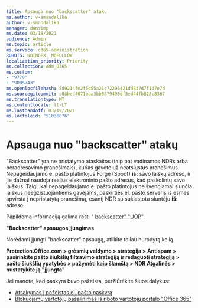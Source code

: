 ```yaml
---
title: Apsauga nuo "backscatter" atakų
ms.author: v-smandalika
author: v-smandalika
manager: dansimp
ms.date: 03/18/2021
audience: Admin
ms.topic: article
ms.service: o365-administration
ROBOTS: NOINDEX, NOFOLLOW
localization_priority: Priority
ms.collection: Adm_O365
ms.custom:
- "9779"
- "9005743"
ms.openlocfilehash: 8d9214fe2f5d55a21c72296421dd837d7f1d7e7d
ms.sourcegitcommit: c08bed4071baa3bb5879496df3ed44fb828c8367
ms.translationtype: MT
ms.contentlocale: lt-LT
ms.lasthandoff: 03/19/2021
ms.locfileid: "51036076"
---
```

# <a name="protection-from-backscatter-attack"></a>Apsauga nuo "backscatter" atakų

"Backscatter" yra ne pristatymo ataskaitos (taip pat vadinamos NDRs arba peradresavimo pranešimais), kurias gavote už neatsiųstus pranešimus. Nepageidaujamo e. pašto platintojus Forge (Spoof) **iš:** savo laiškų adreso, ir jie dažnai naudoja realius elektroninio pašto adresus, kad paskolintų savo laiškus. Taigi, kai nepageidaujamo e. pašto platintojus neišvengiamai siunčia laiškus neegzistuojantiems gavėjams, paskirties el. pašto serveris iš esmės apvirsta į nepristatytą pranešimą, esantį NDR su suklastotu siuntėju **iš:** adreso.

Papildomą informaciją galima rasti " [backscatter" "UOP](https://docs.microsoft.com/microsoft-365/security/office-365-security/backscatter-messages-and-eop)".

**"Backscatter" apsaugos įjungimas**

Norėdami įjungti "backscatter" apsaugą, atlikite toliau nurodytą kelią.

**Protection.Office.com > grėsmių valdymo > strategija > Antispam > pasirinkite pašto šiukšlių filtravimo strategiją ir redaguoti strategiją > pašto šiukšlių ypatybės > pažymėti kaip šlamštą > NDR Atgalinės > nustatykite ją "įjungta"**

Jei manote, kad paskyra buvo pažeista, peržiūrėkite šiuos dalykus:

- [Atsakymas į pažeistas el. pašto paskyrą](https://docs.microsoft.com/microsoft-365/security/office-365-security/responding-to-a-compromised-email-account)
- [Blokuojamų vartotojų pašalinimas iš riboto vartotojų portalo "Office 365"](https://docs.microsoft.com/microsoft-365/security/office-365-security/removing-user-from-restricted-users-portal-after-spam)



